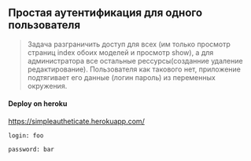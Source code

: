 ## Простая аутентификация для одного пользователя ##

>Задача разграничить доступ для всех (им только просмотр 
страниц index обоих моделей и просмотр show), а для 
администратора все остальные рессурсы(созданние удаление 
редактирование).
Пользователя как такового нет, приложение подтягивает его 
данные (логин пароль) из переменных окружения.

#### Deploy on heroku ####

<https://simpleautheticate.herokuapp.com/>

``` login: foo ```

``` password: bar ```
